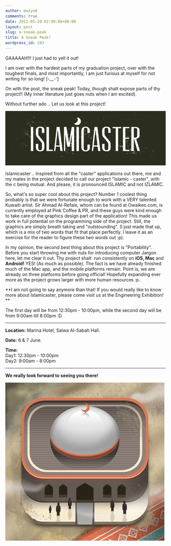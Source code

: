 ```yaml
---
author: mazyod
comments: true
date: 2012-05-28 02:09:08+00:00
layout: post
slug: a-sneak-peak
title: A Sneak Peak!
wordpress_id: 243
---
```


GAAAAAH!!! I just had to yell it out!

I am over with the hardest parts of my graduation project, over with the toughest finals, and most importantly, I am just furious at myself for not writing for so long! [-__-']

On with the post, the sneak peak! Today, though shalt expose parts of thy project!! (My inner literature just goes nuts when I am excited).

Without further ado .. Let us look at this project!

[![Islamicaster](/images/islamicaster.jpg)](/images/islamicaster.jpg)

Islamicaster .. Inspired from all the "caster" applications out there, me and my mates in the project decided to call our project "Islamic - caster", with the c being mutual. And please, it is pronounced ISLAMIC and not IZLAMIC.

So, what's so super cool about this project? Number 1 coolest thing probably is that we were fortunate enough to work with a VERY talented Kuwaiti artist. Sir Ahmad Al-Refaie, whom can be found at Owaikeo.com, is currently employed at Pink Coffee & PR, and these guys were kind enough to take care of the graphics design part of the application! This made us work in full potential on the programming side of the project. Still, the graphics are simply breath taking and "outstounding". (I just made that up, which is a mix of two words that fit that place perfectly. I leave it as an exercise for the reader to figure these two words out :p).

In my opinion, the second best thing about this project is "Portability". Before you start throwing me with nuts for introducing computer Jargon here, let me clear it out. Thy project shalt  run consistently on **iOS, Mac** and **Android!** YES! (As much as possible). The fact is we have already finished much of the Mac app, and the mobile platforms remain. Point is, we are already on three platforms before going official! Hopefully expanding ever more as the project grows larger with more human resources :p.

**I am not going to say anymore than that! If you would really like to know more about Islamicaster, please come visit us at the Engineering Exhibition! **

The first day will be from 12:30pm - 10:00pm, while the second day will be from 9:00am till 8:00pm :D.



* * *











**Location:** Marina Hotel, Salwa Al-Sabah Hall.






**Date:** 6 & 7 June.






**Time:** <br />
Day1: 12:30pm - 10:00pm <br />
Day2: 9:00am - 8:00pm







* * *



**We really look forward to seeing you there!**

[![image](/images/islamicaster-icon1.jpg)](/images/islamicaster-icon1.jpg)
